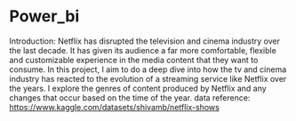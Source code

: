 # Power_bi

Introduction:
Netflix has disrupted the television and cinema industry over the last decade. It has given its audience a far more comfortable, flexible and customizable experience in the media content that they want to consume.
In this project, I aim to do a deep dive into how the tv and cinema industry has reacted to the evolution of a streaming service like Netflix over the years. I explore the genres of content produced by Netflix and any changes that occur based on the time of the year.
data reference: https://www.kaggle.com/datasets/shivamb/netflix-shows
